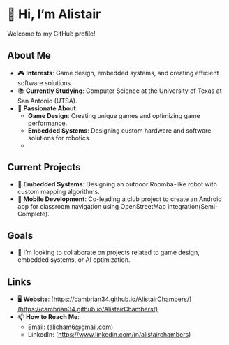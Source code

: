 # 👋 Hi, I’m Alistair  

Welcome to my GitHub profile!  

## About Me  

- 🎮 **Interests**: Game design, embedded systems, and creating efficient software solutions.  
- 📚 **Currently Studying**: Computer Science at the University of Texas at San Antonio (UTSA).  
- 🌟 **Passionate About**:  
  - **Game Design**: Creating unique games and optimizing game performance.  
  - **Embedded Systems**: Designing custom hardware and software solutions for robotics.  
  -
  

## Current Projects  
- 🤖 **Embedded Systems**: Designing an outdoor Roomba-like robot with custom mapping algorithms.  
- 📱 **Mobile Development**: Co-leading a club project to create an Android app for classroom navigation using OpenStreetMap integration(Semi- Complete).  

## Goals  

- 💞️ I’m looking to collaborate on projects related to game design, embedded systems, or AI optimization.  

## Links  

- 🖥️ **Website**: [https://cambrian34.github.io/AlistairChambers/](https://cambrian34.github.io/AlistairChambers/)  
- 📫 **How to Reach Me**:  
  - Email: (alicham6@gmail.com)  
  - LinkedIn: (https://www.linkedin.com/in/alistairchambers)  


